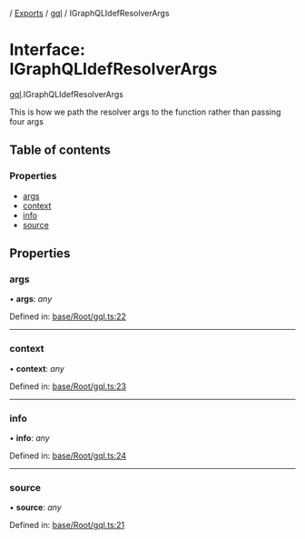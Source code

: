 [](../README.md) / [Exports](../modules.md) / [gql](../modules/gql.md) / IGraphQLIdefResolverArgs

# Interface: IGraphQLIdefResolverArgs

[gql](../modules/gql.md).IGraphQLIdefResolverArgs

This is how we path the resolver args to the function
rather than passing four args

## Table of contents

### Properties

- [args](gql.igraphqlidefresolverargs.md#args)
- [context](gql.igraphqlidefresolverargs.md#context)
- [info](gql.igraphqlidefresolverargs.md#info)
- [source](gql.igraphqlidefresolverargs.md#source)

## Properties

### args

• **args**: *any*

Defined in: [base/Root/gql.ts:22](https://github.com/onzag/itemize/blob/0569bdf2/base/Root/gql.ts#L22)

___

### context

• **context**: *any*

Defined in: [base/Root/gql.ts:23](https://github.com/onzag/itemize/blob/0569bdf2/base/Root/gql.ts#L23)

___

### info

• **info**: *any*

Defined in: [base/Root/gql.ts:24](https://github.com/onzag/itemize/blob/0569bdf2/base/Root/gql.ts#L24)

___

### source

• **source**: *any*

Defined in: [base/Root/gql.ts:21](https://github.com/onzag/itemize/blob/0569bdf2/base/Root/gql.ts#L21)
